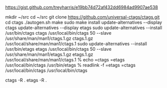 
https://gist.github.com/treyharris/e19bb74d72af432dd6984ad9907ae538


mkdir ~/src
cd ~/src
git clone https://github.com/universal-ctags/ctags.git
cd ctags
./autogen.sh
make
sudo make install
update-alternatives --display ctags
update-alternatives --display etags
sudo update-alternatives --install /usr/bin/ctags ctags /usr/local/bin/ctags 50 --slave /usr/share/man/man1/ctags.1.gz ctags.1.gz /usr/local/share/man/man1/ctags.1
sudo update-alternatives --install /usr/bin/etags etags /usr/local/bin/ctags 50 --slave /usr/share/man/man1/etags.1.gz etags.1.gz /usr/local/share/man/man1/ctags.1
% echo =ctags =etags
/usr/local/bin/ctags /usr/bin/etags
% readlink -f =etags =ctags
/usr/local/bin/ctags
/usr/local/bin/ctags

ctags -R .
etags -R .

